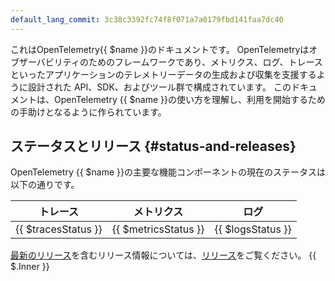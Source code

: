 ```yaml
---
default_lang_commit: 3c38c3392fc74f8f071a7a0179fbd141faa7dc40
---
```


これはOpenTelemetry{{ $name }}のドキュメントです。
OpenTelemetryはオブザーバビリティのためのフレームワークであり、メトリクス、ログ、トレースといったアプリケーションのテレメトリーデータの生成および収集を支援するように設計された API、SDK、およびツール群で構成されています。
このドキュメントは、OpenTelemetry {{ $name }}の使い方を理解し、利用を開始するための手助けとなるように作られています。

## ステータスとリリース {#status-and-releases}

OpenTelemetry {{ $name }}の主要な機能コンポーネントの現在のステータスは以下の通りです。

| トレース            | メトリクス           | ログ              |
| ------------------- | -------------------- | ----------------- |
| {{ $tracesStatus }} | {{ $metricsStatus }} | {{ $logsStatus }} |

[最新のリリース][latest release]を含むリリース情報については、[リリース][Releases]をご覧ください。
{{ $.Inner }}

[latest release]: <https://github.com/open-telemetry/opentelemetry-{{ $lang }}/releases/latest>
[Releases]: <https://github.com/open-telemetry/opentelemetry-{{ $lang }}/releases>

